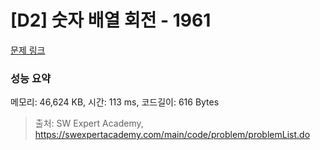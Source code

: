 # [D2] 숫자 배열 회전 - 1961 

[문제 링크](https://swexpertacademy.com/main/code/problem/problemDetail.do?contestProbId=AV5Pq-OKAVYDFAUq) 

### 성능 요약

메모리: 46,624 KB, 시간: 113 ms, 코드길이: 616 Bytes



> 출처: SW Expert Academy, https://swexpertacademy.com/main/code/problem/problemList.do